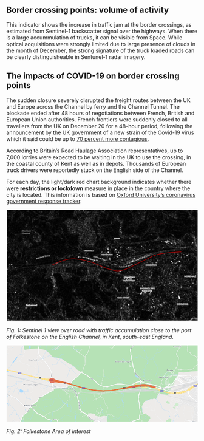 ## Border crossing points: volume of activity

This indicator shows the increase in traffic jam at the border crossings, as estimated from Sentinel-1 backscatter signal over the highways. 
When there is a large accummulation of trucks, it can be visible from Space. While optical acquisitions were strongly limited due to large presence of clouds in the month of December, the strong signature of the truck loaded roads can be clearly distinguisheable in Sentunel-1 radar imagery.


## The impacts of COVID-19 on border crossing points

The sudden closure severely disrupted the freight routes between the UK and Europe across the Channel by ferry and the Channel Tunnel. The blockade ended after 48 hours of negotiations between French, British and European Union authorities. French frontiers were suddenly closed to all travellers from the UK on December 20 for a 48-hour period, following the announcement by the UK government of a new strain of the Covid-19 virus which it said could be up to [70 percent more contagious](https://www.ft.com/content/40d57a2b-ce51-4000-8526-f366ef4c95e9).

According to Britain’s Road Haulage Association representatives, up to 7,000 lorries were expected to be waiting in the UK to use the crossing, in the coastal county of Kent as well as in depots. Thousands of European truck drivers were reportedly stuck on the English side of the Channel.

For each day, the light/dark red chart background indicates whether there were **restrictions or lockdown** measure in place in the country where the city is located. This information is based on [Oxford University’s coronavirus government response tracker](https://covidtracker.bsg.ox.ac.uk/). 

![](https://raw.githubusercontent.com/eurodatacube/eodash-assets/main/collections/E12b_border_crossing_vehicles_timeseries/E12b-fig1.png)

*Fig. 1: Sentinel 1 view over road with traffic accumulation close to the port of Folkestone on the English Channel, in Kent, south-east England.*

![](https://raw.githubusercontent.com/eurodatacube/eodash-assets/main/collections/E12b_border_crossing_vehicles_timeseries/E12b-fig2.png)

*Fig. 2: Folkestone Area of interest*






